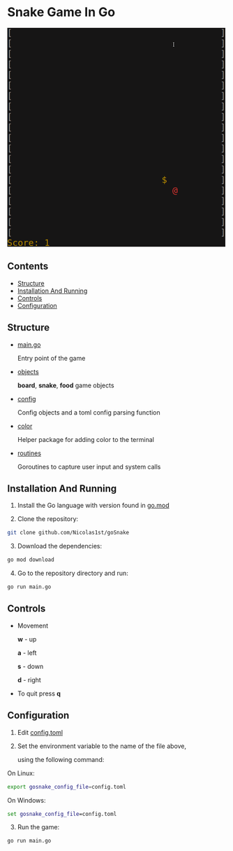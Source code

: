 # Snake Game In Go

<img src="./goSnakeGameplay.gif" alt="gif with gameplay" width="500" height="500" />


## Contents
  - [Structure](#structure)
  - [Installation And Running](#installation-and-running)
  - [Controls](#controls)
  - [Configuration](#configuration)

## Structure

- [main.go](./main.go)

  Entry point of the game

- [objects](./objects)

  <strong>board</strong>, <strong>snake</strong>, <strong>food</strong> game objects

- [config](./config)

  Config objects and a toml config parsing function

- [color](./color)

  Helper package for adding color to the terminal

- [routines](./routines)

  Goroutines to capture user input and system calls

## Installation And Running

1) Install the Go language with version found in [go.mod](./go.mod)

2) Clone the repository:

```sh
git clone github.com/Nicolas1st/goSnake
```

3) Download the dependencies:

```sh
go mod download
```

4) Go to the repository directory and run:

```sh
go run main.go
```

## Controls

-  Movement

    <strong>w</strong> - up

    <strong>a</strong> - left

    <strong>s</strong> - down

    <strong>d</strong> - right

-  To quit press <strong>q</strong>
    
## Configuration

1) Edit [config.toml](./config.toml)

2) Set the environment variable to the name of the file above,

   using the following command:

On Linux:

```sh
export gosnake_config_file=config.toml
```

On Windows:

```cmd
set gosnake_config_file=config.toml
```

3) Run the game:

```sh
go run main.go
```
